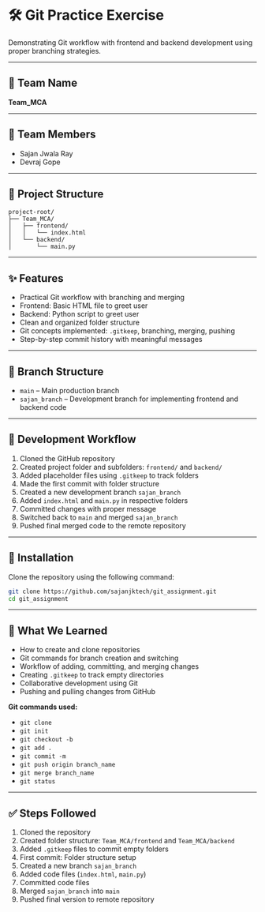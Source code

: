 
# 🛠️ Git Practice Exercise

Demonstrating Git workflow with frontend and backend development using proper branching strategies.

---

## 👥 Team Name
**Team_MCA**

---

## 👤 Team Members
- Sajan Jwala Ray
- Devraj Gope

---

## 📁 Project Structure

```
project-root/
├── Team_MCA/
│   ├── frontend/
│   │   └── index.html
│   └── backend/
│       └── main.py
```

---

## ✨ Features

- Practical Git workflow with branching and merging
- Frontend: Basic HTML file to greet user
- Backend: Python script to greet  user
- Clean and organized folder structure
- Git concepts implemented: `.gitkeep`, branching, merging, pushing
- Step-by-step commit history with meaningful messages

---

## 🌿 Branch Structure

- `main` – Main production branch
- `sajan_branch` – Development branch for implementing frontend and backend code

---

## 🔧 Development Workflow

1. Cloned the GitHub repository  
2. Created project folder and subfolders: `frontend/` and `backend/`  
3. Added placeholder files using `.gitkeep` to track folders  
4. Made the first commit with folder structure  
5. Created a new development branch `sajan_branch`  
6. Added `index.html` and `main.py` in respective folders  
7. Committed changes with proper message  
8. Switched back to `main` and merged `sajan_branch`  
9. Pushed final merged code to the remote repository

---

## 🔌 Installation

Clone the repository using the following command:

```bash
git clone https://github.com/sajanjktech/git_assignment.git
cd git_assignment
```

---

## 🧠 What We Learned

- How to create and clone repositories
- Git commands for branch creation and switching
- Workflow of adding, committing, and merging changes
- Creating `.gitkeep` to track empty directories
- Collaborative development using Git
- Pushing and pulling changes from GitHub

**Git commands used:**

- `git clone`
- `git init`
- `git checkout -b`
- `git add .`
- `git commit -m`
- `git push origin branch_name`
- `git merge branch_name`
- `git status`

---

## ✅ Steps Followed

1. Cloned the repository
2. Created folder structure: `Team_MCA/frontend` and `Team_MCA/backend`
3. Added `.gitkeep` files to commit empty folders
4. First commit: Folder structure setup
5. Created a new branch `sajan_branch`
6. Added code files (`index.html`, `main.py`)
7. Committed code files
8. Merged `sajan_branch` into `main`
9. Pushed final version to remote repository
